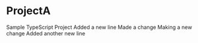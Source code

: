 # ProjectA
Sample TypeScript Project
Added a new line
Made a change
Making a new change
Added another new line
